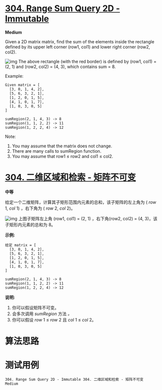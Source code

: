 # [304. Range Sum Query 2D - Immutable][enTitle]

**Medium**

Given a 2D matrix matrix, find the sum of the elements inside the rectangle defined by its upper left corner (row1, col1) and lower right corner (row2, col2).

![img](https://leetcode.com/static/images/courses/range_sum_query_2d.png) The above rectangle (with the red border) is defined by (row1, col1) = (2, 1) and (row2, col2) = (4, 3), which contains sum = 8.

Example:

```
Given matrix = [
  [3, 0, 1, 4, 2],
  [5, 6, 3, 2, 1],
  [1, 2, 0, 1, 5],
  [4, 1, 0, 1, 7],
  [1, 0, 3, 0, 5]
]

sumRegion(2, 1, 4, 3) -> 8
sumRegion(1, 1, 2, 2) -> 11
sumRegion(1, 2, 2, 4) -> 12

```



Note:

1. You may assume that the matrix does not change. 
2. There are many calls to sumRegion function. 
3. You may assume that row1 ≤ row2 and col1 ≤ col2.




# [304. 二维区域和检索 - 矩阵不可变][cnTitle]

**中等**

给定一个二维矩阵，计算其子矩形范围内元素的总和，该子矩阵的左上角为 ( *row* 1,  *col* 1) ，右下角为 ( *row* 2,  *col* 2)。

![img](https://assets.leetcode-cn.com/aliyun-lc-upload/images/304.png) 上图子矩阵左上角 (row1, col1) = (2, 1) ，右下角(row2, col2) = (4, 3)，该子矩形内元素的总和为 8。

**示例:** 

```
给定 matrix = [
  [3, 0, 1, 4, 2],
  [5, 6, 3, 2, 1],
  [1, 2, 0, 1, 5],
  [4, 1, 0, 1, 7],
  [1, 0, 3, 0, 5]
]

sumRegion(2, 1, 4, 3) -> 8
sumRegion(1, 1, 2, 2) -> 11
sumRegion(1, 2, 2, 4) -> 12

```

**说明:** 

1. 你可以假设矩阵不可变。 
2. 会多次调用  *sumRegion* 方法 *。*  
3. 你可以假设  *row* 1 ≤  *row* 2 且  *col* 1 ≤  *col* 2。




# 算法思路

# 测试用例
```
304. Range Sum Query 2D - Immutable 304. 二维区域和检索 - 矩阵不可变 Medium
```

[enTitle]: https://leetcode.com/problems/range-sum-query-2d-immutable/
[cnTitle]: https://leetcode-cn.com/problems/range-sum-query-2d-immutable/
